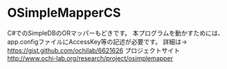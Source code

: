 OSimpleMapperCS
===============

C#でのSimpleDBのORマッパーもどきです。
本プログラムを動かすためには、app.configファイルにAccessKey等の記述が必要です。
詳細は→ <https://gist.github.com/ochilab/6621626>
プロジェクトサイト <http://www.ochi-lab.org/research/project/osimplemapper>


